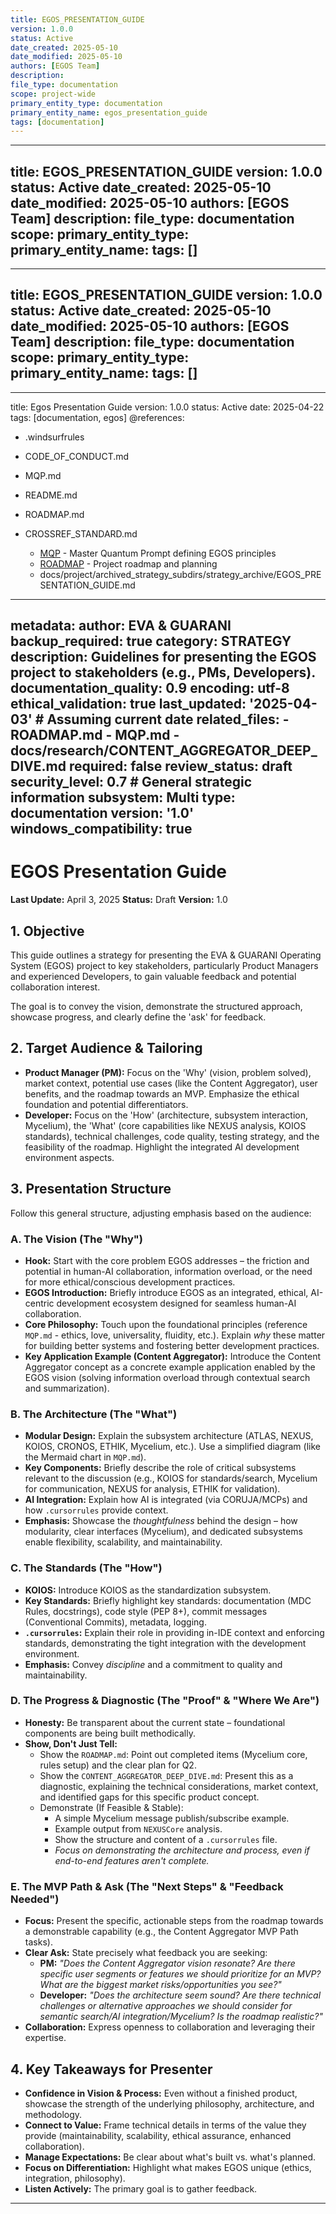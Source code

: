 ```yaml
---
title: EGOS_PRESENTATION_GUIDE
version: 1.0.0
status: Active
date_created: 2025-05-10
date_modified: 2025-05-10
authors: [EGOS Team]
description: 
file_type: documentation
scope: project-wide
primary_entity_type: documentation
primary_entity_name: egos_presentation_guide
tags: [documentation]
---
```

---
title: EGOS_PRESENTATION_GUIDE
version: 1.0.0
status: Active
date_created: 2025-05-10
date_modified: 2025-05-10
authors: [EGOS Team]
description: 
file_type: documentation
scope: 
primary_entity_type: 
primary_entity_name: 
tags: []
---

---
title: EGOS_PRESENTATION_GUIDE
version: 1.0.0
status: Active
date_created: 2025-05-10
date_modified: 2025-05-10
authors: [EGOS Team]
description: 
file_type: documentation
scope: 
primary_entity_type: 
primary_entity_name: 
tags: []
---

---
title: Egos Presentation Guide
version: 1.0.0
status: Active
date: 2025-04-22
tags: [documentation, egos]
@references:
- .windsurfrules
- CODE_OF_CONDUCT.md
- MQP.md
- README.md
- ROADMAP.md
- CROSSREF_STANDARD.md

  - [MQP](MQP.md) - Master Quantum Prompt defining EGOS principles
  - [ROADMAP](../../governance/migrations/processed/pt/ROADMAP.md) - Project roadmap and planning
  - docs/project/archived_strategy_subdirs/strategy_archive/EGOS_PRESENTATION_GUIDE.md




---
metadata:
  author: EVA & GUARANI
  backup_required: true
  category: STRATEGY
  description: Guidelines for presenting the EGOS project to stakeholders (e.g., PMs, Developers).
  documentation_quality: 0.9
  encoding: utf-8
  ethical_validation: true
  last_updated: '2025-04-03' # Assuming current date
  related_files:
    - ROADMAP.md
    - MQP.md
    - docs/research/CONTENT_AGGREGATOR_DEEP_DIVE.md
  required: false
  review_status: draft
  security_level: 0.7 # General strategic information
  subsystem: Multi
  type: documentation
  version: '1.0'
  windows_compatibility: true
---

# EGOS Presentation Guide

**Last Update:** April 3, 2025
**Status:** Draft
**Version:** 1.0

## 1. Objective

This guide outlines a strategy for presenting the EVA & GUARANI Operating System (EGOS) project to key stakeholders, particularly Product Managers and experienced Developers, to gain valuable feedback and potential collaboration interest.

The goal is to convey the vision, demonstrate the structured approach, showcase progress, and clearly define the 'ask' for feedback.

## 2. Target Audience & Tailoring

*   **Product Manager (PM):** Focus on the 'Why' (vision, problem solved), market context, potential use cases (like the Content Aggregator), user benefits, and the roadmap towards an MVP. Emphasize the ethical foundation and potential differentiators.
*   **Developer:** Focus on the 'How' (architecture, subsystem interaction, Mycelium), the 'What' (core capabilities like NEXUS analysis, KOIOS standards), technical challenges, code quality, testing strategy, and the feasibility of the roadmap. Highlight the integrated AI development environment aspects.

## 3. Presentation Structure

Follow this general structure, adjusting emphasis based on the audience:

### A. The Vision (The "Why")

*   **Hook:** Start with the core problem EGOS addresses – the friction and potential in human-AI collaboration, information overload, or the need for more ethical/conscious development practices.
*   **EGOS Introduction:** Briefly introduce EGOS as an integrated, ethical, AI-centric development ecosystem designed for seamless human-AI collaboration.
*   **Core Philosophy:** Touch upon the foundational principles (reference `MQP.md` - ethics, love, universality, fluidity, etc.). Explain *why* these matter for building better systems and fostering better development practices.
*   **Key Application Example (Content Aggregator):** Introduce the Content Aggregator concept as a concrete example application enabled by the EGOS vision (solving information overload through contextual search and summarization).

### B. The Architecture (The "What")

*   **Modular Design:** Explain the subsystem architecture (ATLAS, NEXUS, KOIOS, CRONOS, ETHIK, Mycelium, etc.). Use a simplified diagram (like the Mermaid chart in `MQP.md`).
*   **Key Components:** Briefly describe the role of critical subsystems relevant to the discussion (e.g., KOIOS for standards/search, Mycelium for communication, NEXUS for analysis, ETHIK for validation).
*   **AI Integration:** Explain how AI is integrated (via CORUJA/MCPs) and how `.cursorrules` provide context.
*   **Emphasis:** Showcase the *thoughtfulness* behind the design – how modularity, clear interfaces (Mycelium), and dedicated subsystems enable flexibility, scalability, and maintainability.

### C. The Standards (The "How")

*   **KOIOS:** Introduce KOIOS as the standardization subsystem.
*   **Key Standards:** Briefly highlight key standards: documentation (MDC Rules, docstrings), code style (PEP 8+), commit messages (Conventional Commits), metadata, logging.
*   **`.cursorrules`:** Explain their role in providing in-IDE context and enforcing standards, demonstrating the tight integration with the development environment.
*   **Emphasis:** Convey *discipline* and a commitment to quality and maintainability.

### D. The Progress & Diagnostic (The "Proof" & "Where We Are")

*   **Honesty:** Be transparent about the current state – foundational components are being built methodically.
*   **Show, Don't Just Tell:**
    *   Show the `ROADMAP.md`: Point out completed items (Mycelium core, rules setup) and the clear plan for Q2.
    *   Show the `CONTENT_AGGREGATOR_DEEP_DIVE.md`: Present this as a diagnostic, explaining the technical considerations, market context, and identified gaps for this specific product concept.
    *   Demonstrate (If Feasible & Stable):
        *   A simple Mycelium message publish/subscribe example.
        *   Example output from `NEXUSCore` analysis.
        *   Show the structure and content of a `.cursorrules` file.
        *   *Focus on demonstrating the architecture and process, even if end-to-end features aren't complete.*

### E. The MVP Path & Ask (The "Next Steps" & "Feedback Needed")

*   **Focus:** Present the specific, actionable steps from the roadmap towards a demonstrable capability (e.g., the Content Aggregator MVP Path tasks).
*   **Clear Ask:** State precisely what feedback you are seeking:
    *   **PM:** *"Does the Content Aggregator vision resonate? Are there specific user segments or features we should prioritize for an MVP? What are the biggest market risks/opportunities you see?"*
    *   **Developer:** *"Does the architecture seem sound? Are there technical challenges or alternative approaches we should consider for semantic search/AI integration/Mycelium? Is the roadmap realistic?"*
*   **Collaboration:** Express openness to collaboration and leveraging their expertise.

## 4. Key Takeaways for Presenter

*   **Confidence in Vision & Process:** Even without a finished product, showcase the strength of the underlying philosophy, architecture, and methodology.
*   **Connect to Value:** Frame technical details in terms of the value they provide (maintainability, scalability, ethical assurance, enhanced collaboration).
*   **Manage Expectations:** Be clear about what's built vs. what's planned.
*   **Focus on Differentiation:** Highlight what makes EGOS unique (ethics, integration, philosophy).
*   **Listen Actively:** The primary goal is to gather feedback.

---